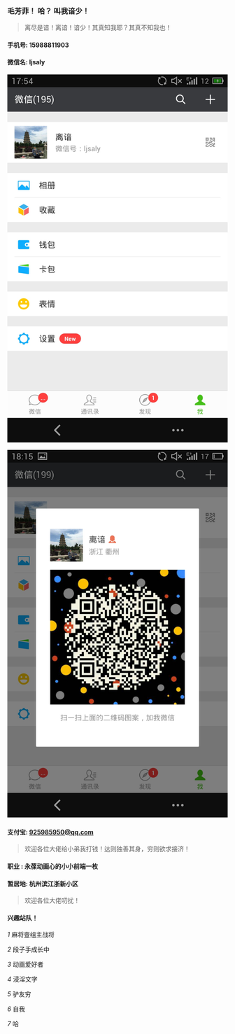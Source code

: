 ### 毛芳菲！ 哈？ 叫我谙少！

> 离尽是谙！离谙！谙少！其真知我耶？其真不知我也！

#### 手机号:   15988811903


#### 微信名:   ljsaly

![微信](wechat.jpg)

![微信二维码](qrcode.jpg)


#### 支付宝:   925985950@qq.com

> 欢迎各位大佬给小弟我打钱！达则独善其身，穷则欲求接济！


#### 职业 : 永葆动画心的小小前端一枚

#### 暂居地:   杭州滨江浙新小区

> 欢迎各位大佬叨扰！


#### 兴趣站队！ 

*1* 麻将壹组主战将

*2* 段子手成长中

*3* 动画爱好者

*4* 浸淫文字

*5* 驴友穷

*6* 自我

*7* 哈
